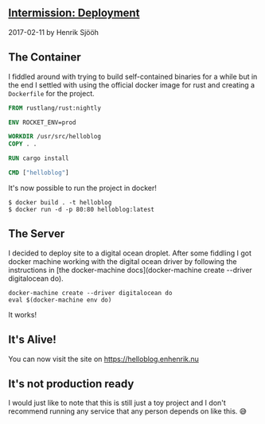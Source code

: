 ## [Intermission: Deployment](/blog/2017-02-11-intermission-deployment)

2017-02-11 by Henrik Sjööh

## The Container

I fiddled around with trying to build self-contained binaries for a while but in the end I settled with using the official docker image for rust and creating a `Dockerfile` for the project.

```Dockerfile
FROM rustlang/rust:nightly

ENV ROCKET_ENV=prod

WORKDIR /usr/src/helloblog
COPY . .

RUN cargo install

CMD ["helloblog"]
```

It's now possible to run the project in docker!

```
$ docker build . -t helloblog
$ docker run -d -p 80:80 helloblog:latest
```

## The Server

I decided to deploy site to a digital ocean droplet. After some fiddling I got docker machine working with the digital ocean driver by following the instructions in [the docker-machine docs](docker-machine create --driver digitalocean do).

```
docker-machine create --driver digitalocean do
eval $(docker-machine env do)
```

It works!

## It's Alive!

You can now visit the site on https://helloblog.enhenrik.nu

## It's not production ready

I would just like to note that this is still just a toy project and I don't recommend running any service that any person depends on like this. 😅
